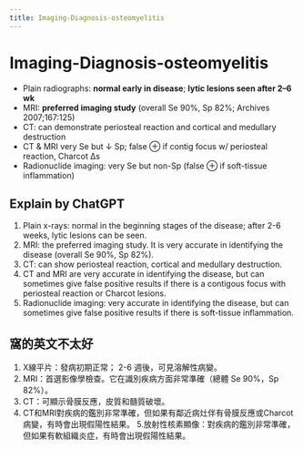 ```yaml
---
title: Imaging-Diagnosis-osteomyelitis
---
```

# Imaging-Diagnosis-osteomyelitis


* Plain radiographs: **normal early in disease**; **lytic lesions seen after 2–6 wk**
* MRI: **preferred imaging study** (overall Se 90%, Sp 82%; Archives 2007;167:125)
* CT: can demonstrate periosteal reaction and cortical and medullary destruction
* CT & MRI very Se but ↓ Sp; false ⊕ if contig focus w/ periosteal reaction, Charcot Δs
* Radionuclide imaging: very Se but non-Sp (false ⊕ if soft-tissue inflammation)


## Explain by ChatGPT

1. Plain x-rays: normal in the beginning stages of the disease; after 2-6 weeks, lytic lesions can be seen.
2. MRI: the preferred imaging study. It is very accurate in identifying the disease (overall Se 90%, Sp 82%).
3. CT: can show periosteal reaction, cortical and medullary destruction.
4. CT and MRI are very accurate in identifying the disease, but can sometimes give false positive results if there is a contigous focus with periosteal reaction or Charcot lesions.
5. Radionuclide imaging: very accurate in identifying the disease, but can sometimes give false positive results if there is soft-tissue inflammation.

## 窩的英文不太好

1. X線平片：發病初期正常； 2-6 週後，可見溶解性病變。
2. MRI：首選影像學檢查。它在識別疾病方面非常準確（總體 Se 90%，Sp 82%）。
3. CT：可顯示骨膜反應，皮質和髓質破壞。
4. CT和MRI對疾病的鑑別非常準確，但如果有鄰近病灶伴有骨膜反應或Charcot病變，有時會出現假陽性結果。
5.放射性核素顯像：對疾病的鑑別非常準確，但如果有軟組織炎症，有時會出現假陽性結果。
